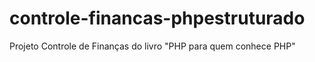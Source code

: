 # controle-financas-phpestruturado
Projeto Controle de Finanças do livro "PHP para quem conhece PHP" 
